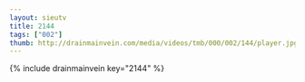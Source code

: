 ```yaml
--- 
layout: sieutv
title: 2144
tags: ["002"]
thumb: http://drainmainvein.com/media/videos/tmb/000/002/144/player.jpg
---
```

{% include drainmainvein key="2144" %} 
